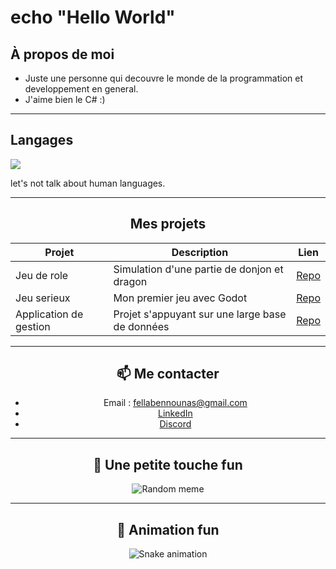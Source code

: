 # echo "Hello World"

## À propos de moi
- Juste une personne qui decouvre le monde de la programmation et developpement en general.
- J'aime bien le C# :)

---

## Langages
<div align="center">
  
<p align="left">
<img src="https://skillicons.dev/icons?i=c,dotnet,java,python,html,css,js,mysql,sqlite,php,godot" />
</p>

<p align="left">
  let's not talk about human languages.
</p>

---

## Mes projets

| Projet | Description | Lien |
|--------|-------------|------|
| Jeu de role | Simulation d'une partie de donjon et dragon | [Repo](https://github.com/TON_PSEUDO/SuperApp) |
| Jeu serieux | Mon premier jeu avec Godot | [Repo](https://github.com/TON_PSEUDO/Jeu2D) |
| Application de gestion | Projet s'appuyant sur une large base de données | [Repo](https://github.com/TON_PSEUDO/DataViz) |


---

## 📫 Me contacter
- Email : fellabennounas@gmail.com  
- [LinkedIn](https://linkedin.com/in/ton-profil)  
- [Discord](https://ton-site.com)


---

## 🎵 Une petite touche fun
![Random meme](https://random-memer.herokuapp.com/)


---

## 🐍 Animation fun
![Snake animation](https://github.com/apt-install-fella/apt-install-fella/blob/output/github-contribution-grid-snake.svg)
